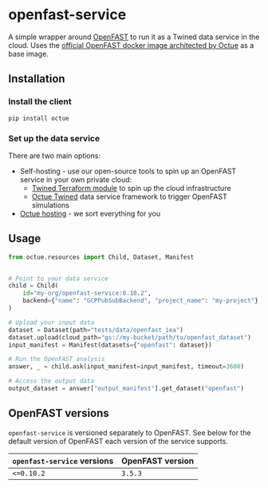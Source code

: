 # openfast-service
A simple wrapper around [OpenFAST](https://openfast.readthedocs.io) to run it as a Twined data service in the
cloud. Uses the [official OpenFAST docker image architected by Octue](https://github.com/OpenFAST/openfast/pull/2124) as a base image.

## Installation

### Install the client
```shell
pip install octue
```

### Set up the data service

There are two main options:
- Self-hosting - use our open-source tools to spin up an OpenFAST service in your own private cloud:
  - [Twined Terraform module](https://github.com/octue/terraform-octue-twined) to spin up the cloud infrastructure
  - [Octue Twined](https://octue-python-sdk.readthedocs.io/en/latest/) data service framework to trigger OpenFAST
    simulations
- [Octue hosting](https://www.octue.com/consultancy) - we sort everything for you

## Usage
```python
from octue.resources import Child, Dataset, Manifest


# Point to your data service
child = Child(
    id="my-org/openfast-service:0.10.2",
    backend={"name": "GCPPubSubBackend", "project_name": "my-project"},
)

# Upload your input data
dataset = Dataset(path="tests/data/openfast_iea")
dataset.upload(cloud_path="gs://my-bucket/path/to/openfast_dataset")
input_manifest = Manifest(datasets={"openfast": dataset})

# Run the OpenFAST analysis
answer, _ = child.ask(input_manifest=input_manifest, timeout=3600)

# Access the output data
output_dataset = answer["output_manifest"].get_dataset("openfast")
```

## OpenFAST versions

`openfast-service` is versioned separately to OpenFAST. See below for the default version of OpenFAST each version of
the service supports.

| `openfast-service` versions | OpenFAST version |
|-----------------------------| ---------------- |
| `<=0.10.2`                  | `3.5.3`          |

